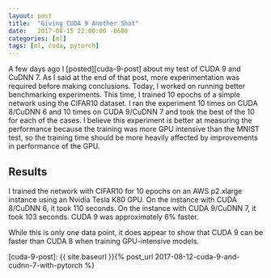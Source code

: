 ```yaml
---
layout: post
title:  "Giving CUDA 9 Another Shot"
date:   2017-08-15 22:00:00 -0600
categories: [ml]
tags: [ml, cuda, pytorch]
---
```

A few days ago I [posted][cuda-9-post] about my test of CUDA 9 and CuDNN 7. As I said at the end of that post, more experimentation was required before making conclusions. Today, I worked on running better benchmarking experiments. This time, I trained 10 epochs of a simple network using the CIFAR10 dataset. I ran the experiment 10 times on CUDA 8/CuDNN 6 and 10 times on CUDA 9/CuDNN 7 and took the best of the 10 for each of the cases. I believe this experiment is better at measuring the performance because the training was more GPU intensive than the MNIST test, so the training time should be more heavily affected by improvements in performance of the GPU.

## Results
I trained the network with CIFAR10 for 10 epochs on an AWS p2.xlarge instance using an Nvidia Tesla K80 GPU. On the instance with CUDA 8/CuDNN 6, it took 110 seconds. On the instance with CUDA 9/CuDNN 7, it took 103 seconds. CUDA 9 was approximately 6% faster.

While this is only one data point, it does appear to show that CUDA 9 can be faster than CUDA 8 when training GPU-intensive models.

[cuda-9-post]: {{ site.baseurl }}{% post_url 2017-08-12-cuda-9-and-cudnn-7-with-pytorch %}
